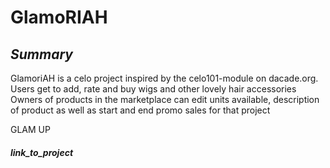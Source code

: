 # GlamoRIAH

## _Summary_

GlamoriAH is a celo project inspired by the celo101-module on dacade.org.
Users get to add, rate and buy wigs and other lovely hair accessories
Owners of products in the marketplace can edit units available, description of product as well as start and end promo sales for that project

GLAM UP

#### _link_to_project_
